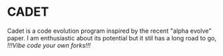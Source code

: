 # CADET
Cadet is a code evolution program inspired by the recent "alpha evolve" paper. I am enthusiastic about its potential but it stil has a long road to go, *!!!Vibe code your own forks!!!*
